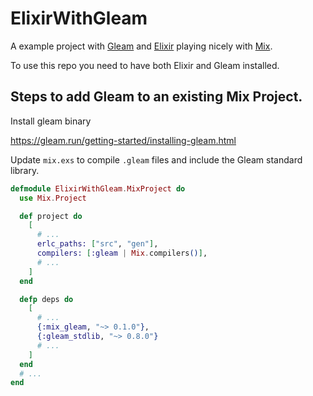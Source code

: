 # ElixirWithGleam

A example project with [Gleam](https://gleam.run/) and [Elixir](https://elixir-lang.org/) playing nicely with [Mix](https://elixir-lang.org/getting-started/mix-otp/introduction-to-mix.html).

To use this repo you need to have both Elixir and Gleam installed.

## Steps to add Gleam to an existing Mix Project.

Install gleam binary

https://gleam.run/getting-started/installing-gleam.html

Update `mix.exs` to compile `.gleam` files and include the Gleam standard library.

```elixir
defmodule ElixirWithGleam.MixProject do
  use Mix.Project

  def project do
    [
      # ...
      erlc_paths: ["src", "gen"],
      compilers: [:gleam | Mix.compilers()],
      # ...
    ]
  end

  defp deps do
    [
      # ...
      {:mix_gleam, "~> 0.1.0"},
      {:gleam_stdlib, "~> 0.8.0"}
      # ...
    ]
  end
  # ...
end
```
